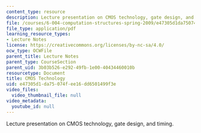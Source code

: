 ```yaml
---
content_type: resource
description: Lecture presentation on CMOS technology, gate design, and timing.
file: /courses/6-004-computation-structures-spring-2009/e47305d1da75074fee16dd6501499f3e_MIT6_004s09_lec03.pdf
file_type: application/pdf
learning_resource_types:
- Lecture Notes
license: https://creativecommons.org/licenses/by-nc-sa/4.0/
ocw_type: OCWFile
parent_title: Lecture Notes
parent_type: CourseSection
parent_uid: 3b03b526-e292-49fb-1e00-40434460010b
resourcetype: Document
title: CMOS Technology
uid: e47305d1-da75-074f-ee16-dd6501499f3e
video_files:
  video_thumbnail_file: null
video_metadata:
  youtube_id: null
---
```

Lecture presentation on CMOS technology, gate design, and timing.
